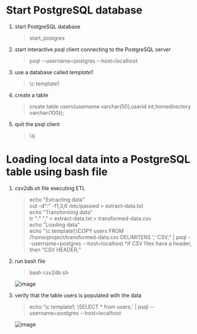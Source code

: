 # Start PostgreSQL database
1. start PostgreSQL database
   > start_postgres
   
2. start interactive psql client connecting to the PostgreSQL server
   > psql --username=postgres --host=localhost

3. use a database called *template1*
   > \c template1

4. create a table
   > create table users(username varchar(50),userid int,homedirectory varchar(100));

5. quit the psql client
   > \q

# Loading local data into a PostgreSQL table using bash file
1. *csv2db.sh* file executing ETL 
    > echo "Extracting data" <br />
    > cut -d":" -f1,3,6 /etc/passwd > extract-data.txt <br />
    > echo "Transforming data" <br />
    > tr ":" "," < extract-data.txt > transformed-data.csv <br />
    > echo "Loading data" <br />
    > echo "\c template1;\COPY users FROM /home/project/transformed-data.csv DELIMITERS ',' CSV;" | psql --username=postgres --host=localhost
*if CSV files have a header, then "CSV HEADER;" 

2. run bash file <br />
    > bash csv2db.sh
    
    ![image](https://github.com/youngmin-jin/exercise/assets/135728064/d681d0da-198e-4f62-b987-329d30291d22)

3. verify that the table users is populated with the data
    > echo '\c template1; \\SELECT * from users;' | psql --username=postgres --host=localhost

    ![image](https://github.com/youngmin-jin/exercise/assets/135728064/0be125ba-148c-4204-a58a-b0b5af37dd62)


